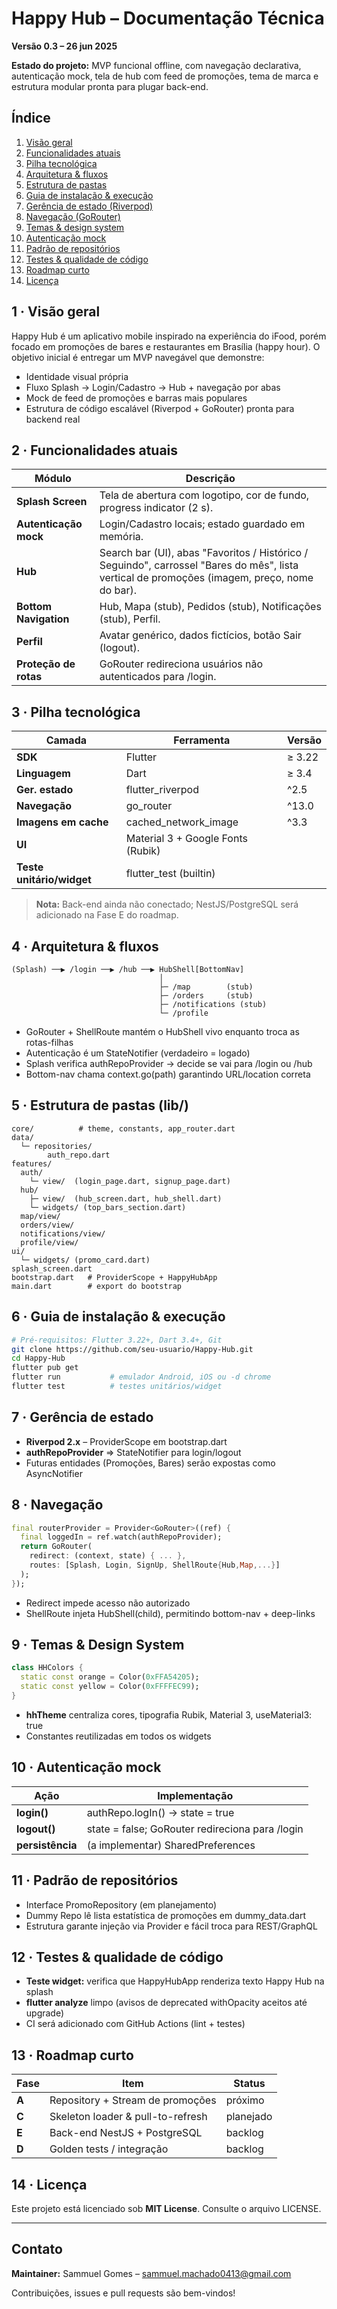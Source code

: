 # Happy Hub – Documentação Técnica

**Versão 0.3 – 26 jun 2025**

**Estado do projeto:** MVP funcional offline, com navegação declarativa, autenticação mock, tela de hub com feed de promoções, tema de marca e estrutura modular pronta para plugar back-end.

## Índice

1. [Visão geral](#1--visão-geral)
2. [Funcionalidades atuais](#2--funcionalidades-atuais)
3. [Pilha tecnológica](#3--pilha-tecnológica)
4. [Arquitetura & fluxos](#4--arquitetura--fluxos)
5. [Estrutura de pastas](#5--estrutura-de-pastas-lib)
6. [Guia de instalação & execução](#6--guia-de-instalação--execução)
7. [Gerência de estado (Riverpod)](#7--gerência-de-estado)
8. [Navegação (GoRouter)](#8--navegação)
9. [Temas & design system](#9--temas--design-system)
10. [Autenticação mock](#10--autenticação-mock)
11. [Padrão de repositórios](#11--padrão-de-repositórios)
12. [Testes & qualidade de código](#12--testes--qualidade-de-código)
13. [Roadmap curto](#13--roadmap-curto)
14. [Licença](#14--licença)

## 1 · Visão geral

Happy Hub é um aplicativo mobile inspirado na experiência do iFood, porém focado em promoções de bares e restaurantes em Brasília (happy hour). O objetivo inicial é entregar um MVP navegável que demonstre:

- Identidade visual própria
- Fluxo Splash → Login/Cadastro → Hub + navegação por abas
- Mock de feed de promoções e barras mais populares
- Estrutura de código escalável (Riverpod + GoRouter) pronta para backend real

## 2 · Funcionalidades atuais

| Módulo | Descrição |
|--------|-----------|
| **Splash Screen** | Tela de abertura com logotipo, cor de fundo, progress indicator (2 s). |
| **Autenticação mock** | Login/Cadastro locais; estado guardado em memória. |
| **Hub** | Search bar (UI), abas "Favoritos / Histórico / Seguindo", carrossel "Bares do mês", lista vertical de promoções (imagem, preço, nome do bar). |
| **Bottom Navigation** | Hub, Mapa (stub), Pedidos (stub), Notificações (stub), Perfil. |
| **Perfil** | Avatar genérico, dados fictícios, botão Sair (logout). |
| **Proteção de rotas** | GoRouter redireciona usuários não autenticados para /login. |

## 3 · Pilha tecnológica

| Camada | Ferramenta | Versão |
|--------|------------|--------|
| **SDK** | Flutter | ≥ 3.22 |
| **Linguagem** | Dart | ≥ 3.4 |
| **Ger. estado** | flutter_riverpod | ^2.5 |
| **Navegação** | go_router | ^13.0 |
| **Imagens em cache** | cached_network_image | ^3.3 |
| **UI** | Material 3 + Google Fonts (Rubik) | |
| **Teste unitário/widget** | flutter_test (builtin) | |

> **Nota:** Back-end ainda não conectado; NestJS/PostgreSQL será adicionado na Fase E do roadmap.

## 4 · Arquitetura & fluxos

```
(Splash) ──▶ /login ──▶ /hub ──▶ HubShell[BottomNav]
                                 │
                                 ├─ /map        (stub)
                                 ├─ /orders     (stub)
                                 ├─ /notifications (stub)
                                 └─ /profile
```

- GoRouter + ShellRoute mantém o HubShell vivo enquanto troca as rotas-filhas
- Autenticação é um StateNotifier<bool> (verdadeiro = logado)
- Splash verifica authRepoProvider → decide se vai para /login ou /hub
- Bottom-nav chama context.go(path) garantindo URL/location correta

## 5 · Estrutura de pastas (lib/)

```
core/          # theme, constants, app_router.dart
data/
  └─ repositories/
        auth_repo.dart
features/
  auth/
    └─ view/  (login_page.dart, signup_page.dart)
  hub/
    ├─ view/  (hub_screen.dart, hub_shell.dart)
    └─ widgets/ (top_bars_section.dart)
  map/view/
  orders/view/
  notifications/view/
  profile/view/
ui/
  └─ widgets/ (promo_card.dart)
splash_screen.dart
bootstrap.dart   # ProviderScope + HappyHubApp
main.dart        # export do bootstrap
```

## 6 · Guia de instalação & execução

```bash
# Pré-requisitos: Flutter 3.22+, Dart 3.4+, Git
git clone https://github.com/seu-usuario/Happy-Hub.git
cd Happy-Hub
flutter pub get
flutter run           # emulador Android, iOS ou -d chrome
flutter test          # testes unitários/widget
```

## 7 · Gerência de estado

- **Riverpod 2.x** – ProviderScope em bootstrap.dart
- **authRepoProvider** ⇒ StateNotifier<bool> para login/logout
- Futuras entidades (Promoções, Bares) serão expostas como AsyncNotifier

## 8 · Navegação

```dart
final routerProvider = Provider<GoRouter>((ref) {
  final loggedIn = ref.watch(authRepoProvider);
  return GoRouter(
    redirect: (context, state) { ... },
    routes: [Splash, Login, SignUp, ShellRoute{Hub,Map,...}]
  );
});
```

- Redirect impede acesso não autorizado
- ShellRoute injeta HubShell(child), permitindo bottom-nav + deep-links

## 9 · Temas & Design System

```dart
class HHColors {
  static const orange = Color(0xFFA54205);
  static const yellow = Color(0xFFFFEC99);
}
```

- **hhTheme** centraliza cores, tipografia Rubik, Material 3, useMaterial3: true
- Constantes reutilizadas em todos os widgets

## 10 · Autenticação mock

| Ação | Implementação |
|------|---------------|
| **login()** | authRepo.logIn() → state = true |
| **logout()** | state = false; GoRouter redireciona para /login |
| **persistência** | (a implementar) SharedPreferences |

## 11 · Padrão de repositórios

- Interface PromoRepository (em planejamento)
- Dummy Repo lê lista estatística de promoções em dummy_data.dart
- Estrutura garante injeção via Provider e fácil troca para REST/GraphQL

## 12 · Testes & qualidade de código

- **Teste widget:** verifica que HappyHubApp renderiza texto Happy Hub na splash
- **flutter analyze** limpo (avisos de deprecated withOpacity aceitos até upgrade)
- CI será adicionado com GitHub Actions (lint + testes)

## 13 · Roadmap curto

| Fase | Item | Status |
|------|------|--------|
| **A** | Repository + Stream de promoções | próximo |
| **C** | Skeleton loader & pull-to-refresh | planejado |
| **E** | Back-end NestJS + PostgreSQL | backlog |
| **D** | Golden tests / integração | backlog |

## 14 · Licença

Este projeto está licenciado sob **MIT License**. Consulte o arquivo LICENSE.

---

## Contato

**Maintainer:** Sammuel Gomes – sammuel.machado0413@gmail.com

Contribuições, issues e pull requests são bem-vindos!